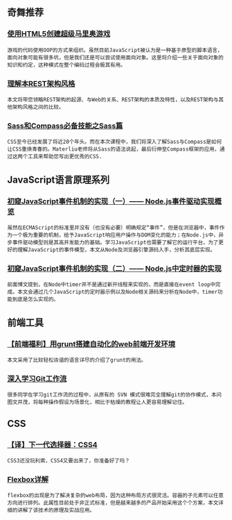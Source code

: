 
## 奇舞推荐

### [使用HTML5创建超级马里奥游戏](http://printf.cn/index.php/archives/87/)

    游戏的代码使用OOP的方式来组织。虽然目前JavaScript被认为是一种基于原型的脚本语言，面向对象可能有很多坑，但是我们还是可以尝试使用面向对象。这里将介绍一些关于面向对象的知识和约定，这种模式在整个编码过程会极其有用。

### [理解本REST架构风格](http://www.infoq.com/cn/articles/understanding-restful-style)

    本文将带您领略REST架构的起源、与Web的关系、REST架构的本质及特性，以及REST架构与其他架构风格之间的比较。

### [Sass和Compass必备技能之Sass篇](http://www.imooc.com/view/364)

    CSS至今已经发展了将近20个年头。而在本次课程中，我们将深入了解Sass与Compass是如何让CSS重焕青春的。Materliu老师将从Sass的语法说起，最后衍伸至Compass框架的应用，通过这两个工具来帮助您写出更优秀的CSS.

## JavaScript语言原理系列

### [初窥JavaScript事件机制的实现（一）—— Node.js事件驱动实现概览](http://segmentfault.com/a/1190000002914296)

    虽然在ECMAScript的标准里并没有（也没有必要）明确规定“事件”，但是在浏览器中，事件作为一个极为重要的机制，给予JavaScript响应用户操作与DOM变化的能力；在Node.js中，异步事件驱动模型则是其高并发能力的基础。学习JavaScript也需要了解它的运行平台，为了更好的理解JavaScript的事件模型，本文从Node及浏览器引擎源码入手，分析其底层实现。

### [初窥JavaScript事件机制的实现（二）—— Node.js中定时器的实现](http://segmentfault.com/a/1190000002915152)

    前面博文提到，在Node中timer并不是通过新开线程来实现的，而是直接在event loop中完成。本文会通过几个JavaScript的定时器示例以及Node相关源码来分析在Node中，timer功能到底是怎么实现的。

## 前端工具

### [【前端福利】用grunt搭建自动化的web前端开发环境](http://www.cnblogs.com/wangfupeng1988/p/4561993.html)

    本文采用了比较轻松诙谐的语言详尽的介绍了grunt的用法。

### [深入学习Git工作流](https://github.com/xirong/my-git/blob/master/git-workflow-tutorial.md)

    很多同学在学习git工作流的过程中，从原有的 SVN 模式很难完全理解git的协作模式，本问图文并茂，将每种操作假设为场景化，相比于枯燥的教程让人更容易理解记住。

## CSS

### [【译】下一代选择器：CSS4](http://segmentfault.com/a/1190000002905411)

    CSS3还没玩利索，CSS4又要出来了，你准备好了吗？

### [Flexbox详解](http://segmentfault.com/a/1190000002910324)

    flexbox的出现是为了解决复杂的web布局，因为这种布局方式很灵活。容器的子元素可以任意方向进行排列。此属性目前处于非正式标准，但是越来越多的产品开始采用这个个方案，本文详细的讲解了该技术的原理及实战应用。
